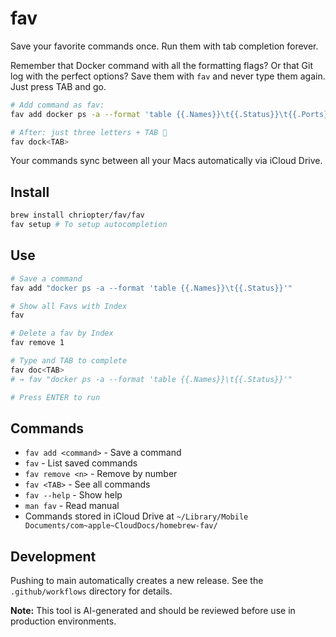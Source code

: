 # fav

Save your favorite commands once. Run them with tab completion forever.

Remember that Docker command with all the formatting flags? Or that Git log with the perfect options? Save them with `fav` and never type them again. Just press TAB and go.

```bash
# Add command as fav:
fav add docker ps -a --format 'table {{.Names}}\t{{.Status}}\t{{.Ports}}'

# After: just three letters + TAB 🚀
fav dock<TAB>
```

Your commands sync between all your Macs automatically via iCloud Drive.

## Install

```bash
brew install chriopter/fav/fav
fav setup # To setup autocompletion 
```

## Use

```bash
# Save a command
fav add "docker ps -a --format 'table {{.Names}}\t{{.Status}}'"

# Show all Favs with Index
fav

# Delete a fav by Index
fav remove 1

# Type and TAB to complete
fav doc<TAB>
# → fav "docker ps -a --format 'table {{.Names}}\t{{.Status}}'"

# Press ENTER to run
```

## Commands

- `fav add <command>` - Save a command
- `fav` - List saved commands  
- `fav remove <n>` - Remove by number
- `fav <TAB>` - See all commands
- `fav --help` - Show help
- `man fav` - Read manual
- Commands stored in iCloud Drive at `~/Library/Mobile Documents/com~apple~CloudDocs/homebrew-fav/`

## Development

Pushing to main automatically creates a new release. See the `.github/workflows` directory for details.

**Note:** This tool is AI-generated and should be reviewed before use in production environments.